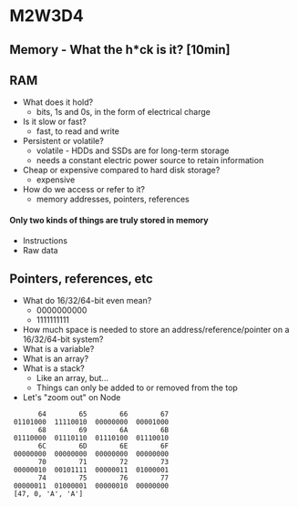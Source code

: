 # M2W3D4
## Memory - What the h*ck is it? [10min]

## RAM
- What does it hold?
  - bits, 1s and 0s, in the form of electrical charge
- Is it slow or fast?
  - fast, to read and write
- Persistent or volatile?
  - volatile - HDDs and SSDs are for long-term storage
  - needs a constant electric power source to retain information
- Cheap or expensive compared to hard disk storage?
  - expensive
- How do we access or refer to it?
  - memory addresses, pointers, references



#### Only two kinds of things are truly stored in memory
  - Instructions
  - Raw data









## Pointers, references, etc
- What do 16/32/64-bit even mean?
  - 0000000000
  - 1111111111
- How much space is needed to store an address/reference/pointer on a 16/32/64-bit system?
- What is a variable?
- What is an array?
- What is a stack?
  - Like an array, but...
  - Things can only be added to or removed from the top
- Let's "zoom out" on Node
```
       64        65        66        67
 01101000  11110010  00000000  00001000
       68        69        6A        6B
 01110000  01110110  01110100  01110010
       6C        6D        6E        6F
 00000000  00000000  00000000  00000000
       70        71        72        73
 00000010  00101111  00000011  01000001
       74        75        76        77
 00000011  01000001  00000010  00000000
 [47, 0, 'A', 'A']
```

 